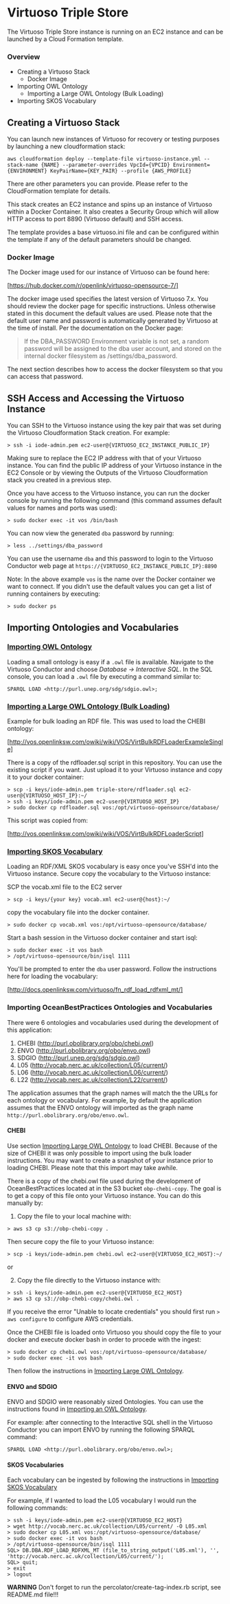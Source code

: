 # Virtuoso Triple Store

The Virtuoso Triple Store instance is running on an EC2 instance and can be launched by a Cloud Formation template.


### Overview

- Creating a Virtuoso Stack
    - Docker Image
- Importing OWL Ontology
    - Importing a Large OWL Ontology (Bulk Loading)
- Importing SKOS Vocabulary

## Creating a Virtuoso Stack

You can launch new instances of Virtuoso for recovery or testing purposes by launching a new cloudformation stack:

```
aws cloudformation deploy --template-file virtuoso-instance.yml --stack-name {NAME} --parameter-overrides VpcId={VPCID} Environment={ENVIRONMENT} KeyPairName={KEY_PAIR} --profile {AWS_PROFILE}
```

There are other parameters you can provide. Please refer to the CloudFormation template for details.

This stack creates an EC2 instance and spins up an instance of Virtuoso within a Docker Container. It also creates a Security Group which will allow HTTP access to port 8890 (Virtuoso default) and SSH access.

The template provides a base virtuoso.ini file and can be configured within the template if any of the default parameters should be changed.

### Docker Image

The Docker image used for our instance of Virtuoso can be found here:

[https://hub.docker.com/r/openlink/virtuoso-opensource-7/]

The docker image used specifies the latest version of Virtuoso 7.x. You should review the docker page for specific instructions. Unless otherwise stated in this document the default values are used. Please note that the default user name and password is automatically generated by Virtuoso at the time of install. Per the documentation on the Docker page:

> If the DBA_PASSWORD Environment variable is not set, a random password will be assigned to the dba user account, and stored on the internal docker filesystem as /settings/dba_password.

The next section describes how to access the docker filesystem so that you can access that password.

## SSH Access and Accessing the Virtuoso Instance

You can SSH to the Virtuoso instance using the key pair that was set during the Virtuoso Cloudformation Stack creation. For example:

```
> ssh -i iode-admin.pem ec2-user@{VIRTUOSO_EC2_INSTANCE_PUBLIC_IP}
```
Making sure to replace the EC2 IP address with that of your Virtuoso instance. You can find the public IP address of your Virtuoso instance in the EC2 Console or by viewing the Outputs of the Virtuoso Cloudformation stack you created in a previous step.

Once you have access to the Virtuoso instance, you can run the docker console by running the following command (this command assumes default values for names and ports was used):

```
> sudo docker exec -it vos /bin/bash
```

You can now view the generated `dba` password by running:

```
> less ../settings/dba_password
```

You can use the username `dba` and this password to login to the Virtuoso Conductor web page at `https://{VIRTUOSO_EC2_INSTANCE_PUBLIC_IP}:8890`

Note: In the above example `vos` is the name over the Docker container we want to connect. If you didn't use the default values you can get a list of running containers by executing:

```
> sudo docker ps
```

## Importing Ontologies and Vocabularies

### [Importing OWL Ontology](#import-owl)

Loading a small ontology is easy if a `.owl` file is available. Navigate to the Virtuoso Conductor and choose _Database -> Interactive SQL_. In the SQL console, you can load a `.owl` file by executing a command similar to:

```
SPARQL LOAD <http://purl.unep.org/sdg/sdgio.owl>;
```

### [Importing a Large OWL Ontology (Bulk Loading)](#import-large-owl)

Example for bulk loading an RDF file. This was used to load the CHEBI ontology:

[http://vos.openlinksw.com/owiki/wiki/VOS/VirtBulkRDFLoaderExampleSingle]

There is a copy of the rdfloader.sql script in this repository. You can use the existing script if you want. Just upload it to your Virtuoso instance and copy it to your docker container:

```
> scp -i keys/iode-admin.pem triple-store/rdfloader.sql ec2-user@{VIRTUOSO_HOST_IP}:~/
> ssh -i keys/iode-admin.pem ec2-user@{VIRTUOSO_HOST_IP}
> sudo docker cp rdfloader.sql vos:/opt/virtuoso-opensource/database/
```

This script was copied from:

[http://vos.openlinksw.com/owiki/wiki/VOS/VirtBulkRDFLoaderScript]

### [Importing SKOS Vocabulary](#import-skos-vocabulary)

Loading an RDF/XML SKOS vocabulary is easy once you've SSH'd into the Virtuoso instance. Secure copy the vocabulary to the Virtuoso instance:

SCP the vocab.xml file to the EC2 server
```
> scp -i keys/{your key} vocab.xml ec2-user@{host}:~/
```
copy the vocabulary file into the docker container.

```
> sudo docker cp vocab.xml vos:/opt/virtuoso-opensource/database/
```

Start a bash session in the Virtuoso docker container and start isql:

```
> sudo docker exec -it vos bash
> /opt/virtuoso-opensource/bin/isql 1111
```

You'll be prompted to enter the `dba` user password. Follow the instructions here for loading the vocabulary:

[http://docs.openlinksw.com/virtuoso/fn_rdf_load_rdfxml_mt/]

### Importing OceanBestPractices Ontologies and Vocabularies

There were 6 ontologies and vocabularies used during the development of this application:

  1. CHEBI (http://purl.obolibrary.org/obo/chebi.owl)
  2. ENVO (http://purl.obolibrary.org/obo/envo.owl)
  3. SDGIO (http://purl.unep.org/sdg/sdgio.owl)
  4. L05 (http://vocab.nerc.ac.uk/collection/L05/current/)
  5. L06 (http://vocab.nerc.ac.uk/collection/L06/current/)
  6. L22 (http://vocab.nerc.ac.uk/collection/L22/current/)

The application assumes that the graph names will match the the URLs for each ontology or vocabulary. For example, by default the application assumes that the ENVO ontology will imported as the graph name `http://purl.obolibrary.org/obo/envo.owl`.

#### CHEBI

Use section [Importing Large OWL Ontology](#large-owl-load) to load CHEBI. Because of the size of CHEBI it was only possible to import using the bulk loader instructions. You may want to create a snapshot of your instance prior to loading CHEBI. Please note that this import may take awhile.

There is a copy of the chebi.owl file used during the development of OceanBestPractices located at in the S3 bucket `obp-chebi-copy`. The goal is to get a copy of this file onto your Virtuoso instance. You can do this manually by:


1. Copy the file to your local machine with:

```
> aws s3 cp s3://obp-chebi-copy .
```

Then secure copy the file to your Virtuoso instance:

```
> scp -i keys/iode-admin.pem chebi.owl ec2-user@{VIRTUOSO_EC2_HOST}:~/
```

or

2. Copy the file directly to the Virtuoso instance with:

```
> ssh -i keys/iode-admin.pem ec2-user@{VIRTUOSO_EC2_HOST}
> aws s3 cp s3://obp-chebi-copy/chebi.owl .
```

If you receive the error "Unable to locate credentials" you should first run `> aws configure` to configure AWS credentials.

Once the CHEBI file is loaded onto Virtuoso you should copy the file to your docker and execute docker bash in order to procede with the ingest:

```
> sudo docker cp chebi.owl vos:/opt/virtuoso-opensource/database/
> sudo docker exec -it vos bash
```

Then follow the instructions in [Importing Large OWL Ontology](#large-owl-load).

#### ENVO and SDGIO

ENVO and SDGIO were reasonably sized Ontologies. You can use the instructions found in [Importing an OWL Ontology](#import-owl).

For example: after connecting to the Interactive SQL shell in the Virtuoso Conductor you can import ENVO by running the following SPARQL command:

```
SPARQL LOAD <http://purl.obolibrary.org/obo/envo.owl>;
```

#### SKOS Vocabularies

Each vocabulary can be ingested by following the instructions in [Importing SKOS Vocabulary](#import-skos-vocabulary)

For example, if I wanted to load the L05 vocabulary I would run the following commands:

```
> ssh -i keys/iode-admin.pem ec2-user@{VIRTUOSO_EC2_HOST}
> wget http://vocab.nerc.ac.uk/collection/L05/current/ -O L05.xml
> sudo docker cp L05.xml vos:/opt/virtuoso-opensource/database/
> sudo docker exec -it vos bash
> /opt/virtuoso-opensource/bin/isql 1111
SQL> DB.DBA.RDF_LOAD_RDFXML_MT (file_to_string_output('L05.xml'), '', 'http://vocab.nerc.ac.uk/collection/L05/current/');
SQL> quit;
> exit
> logout
```

**WARNING** Don't forget to run the percolator/create-tag-index.rb script, see README.md file!!!
